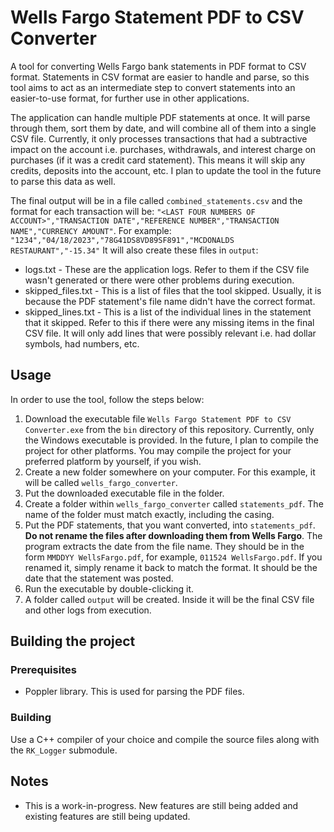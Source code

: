 # Wells Fargo Statement PDF to CSV Converter
A tool for converting Wells Fargo bank statements in PDF format to CSV format. Statements in CSV format are easier to handle and parse, so this tool aims to act as an intermediate step to convert statements into an easier-to-use format, for further use in other applications.

The application can handle multiple PDF statements at once. It will parse through them, sort them by date, and will combine all of them into a single CSV file. Currently, it only processes transactions that had a subtractive impact on the account i.e. purchases, withdrawals, and interest charge on purchases (if it was a credit card statement). This means it will skip any credits, deposits into the account, etc. I plan to update the tool in the future to parse this data as well.

The final output will be in a file called `combined_statements.csv` and the format for each transaction will be:
`"<LAST FOUR NUMBERS OF ACCOUNT>","TRANSACTION DATE","REFERENCE NUMBER","TRANSACTION NAME","CURRENCY AMOUNT"`.
For example:
`"1234","04/18/2023","78G41DS8VD89SF891","MCDONALDS RESTAURANT","-15.34"`
It will also create these files in `output`:
* logs.txt - These are the application logs. Refer to them if the CSV file wasn't generated or there were other problems during execution.
* skipped_files.txt - This is a list of files that the tool skipped. Usually, it is because the PDF statement's file name didn't have the correct format.
* skipped_lines.txt - This is a list of the individual lines in the statement that it skipped. Refer to this if there were any missing items in the final CSV file. It will only add lines that were possibly relevant i.e. had dollar symbols, had numbers, etc.

## Usage
In order to use the tool, follow the steps below:
1. Download the executable file `Wells Fargo Statement PDF to CSV Converter.exe` from the `bin` directory of this repository. Currently, only the Windows executable is provided. In the future, I plan to compile the project for other platforms. You may compile the project for your preferred platform by yourself, if you wish.
2. Create a new folder somewhere on your computer. For this example, it will be called `wells_fargo_converter`.
3. Put the downloaded executable file in the folder.
4. Create a folder within `wells_fargo_converter` called `statements_pdf`. The name of the folder must match exactly, including the casing.
5. Put the PDF statements, that you want converted, into `statements_pdf`. **Do not rename the files after downloading them from Wells Fargo**. The program extracts the date from the file name. They should be in the form `MMDDYY WellsFargo.pdf`, for example, `011524 WellsFargo.pdf`. If you renamed it, simply rename it back to match the format. It should be the date that the statement was posted.
6. Run the executable by double-clicking it.
7. A folder called `output` will be created. Inside it will be the final CSV file and other logs from execution.

## Building the project
### Prerequisites
* Poppler library. This is used for parsing the PDF files.

### Building
Use a C++ compiler of your choice and compile the source files along with the `RK_Logger` submodule.

## Notes
* This is a work-in-progress. New features are still being added and existing features are still being updated.